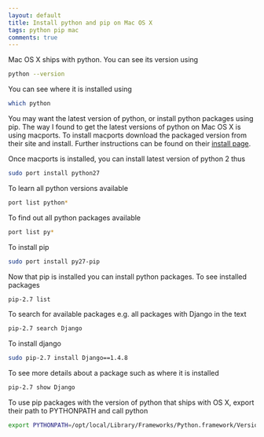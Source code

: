 ```yaml
---
layout: default
title: Install python and pip on Mac OS X
tags: python pip mac
comments: true
---
```


Mac OS X ships with python. You can see its version using

```bash
python --version
```

You can see where it is installed using

```bash
which python
```

You may want the latest version of python, or install python packages using pip. The way I found to get the latest versions of python on Mac OS X is using macports. To install macports download the packaged version from their site and install. Further instructions can be found on their [install page](http://www.macports.org/install.php).

Once macports is installed, you can install latest version of python 2 thus

```bash
sudo port install python27
```

To learn all python versions available

```bash
port list python*
```

To find out all python packages available

```bash
port list py*
```

To install pip

```bash
sudo port install py27-pip
```

Now that pip is installed you can install python packages. To see installed packages

```bash
pip-2.7 list
```

To search for available packages e.g. all packages with Django in the text

```bash
pip-2.7 search Django
```

To install django

```bash
sudo pip-2.7 install Django==1.4.8
```

To see more details about a package such as where it is installed

```bash
pip-2.7 show Django
```

To use pip packages with the version of python that ships with OS X, export their path to PYTHONPATH and call python

```bash
export PYTHONPATH=/opt/local/Library/Frameworks/Python.framework/Versions/2.7/lib/python2.7/site-packages
```
